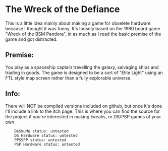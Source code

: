 # The Wreck of the Defiance  
This is a little idea mainly about making a game for obselete hardware because I thought it was funny. It's loosely based on the 1980 board game "Wreck of the BSM Pandora", in as much as I read the basic premise of the game and got distracted.  

## Premise:  
You play as a spaceship captain travelling the galaxy, salvaging ships and trading in goods. The game is designed to be a sort of "Elite Light" using an FTL style map screen rather than a fully explorable universe. 

## Info:  
There will NOT be compiled versions included on github, but once it's done I'll include a link to the itch page. This is where you can find the source for the project if you're interested in making tweaks, or DS/PSP games of your own

        DeSmuMe status: untested  
        DS Hardware status: untested  
        PPSSPP status: untested  
        PSP Hardware status: untested
